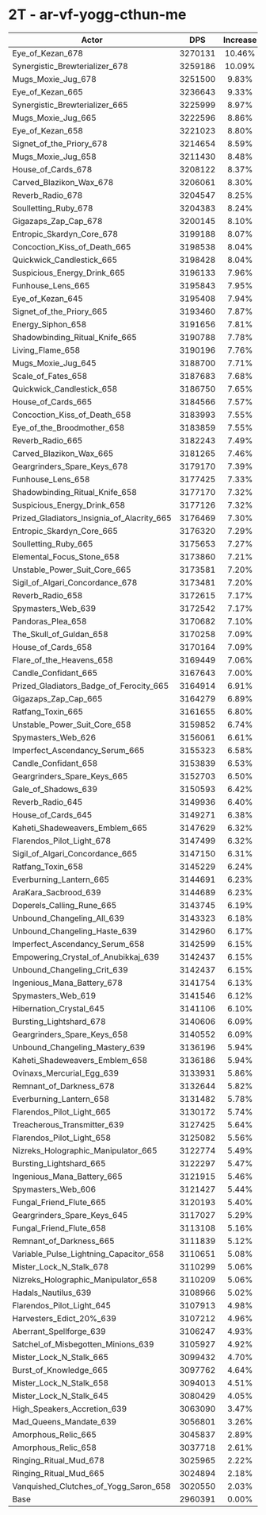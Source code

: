 # 2T - ar-vf-yogg-cthun-me
| Actor | DPS | Increase |
|---|:---:|:---:|
|Eye_of_Kezan_678|3270131|10.46%|
|Synergistic_Brewterializer_678|3259186|10.09%|
|Mugs_Moxie_Jug_678|3251500|9.83%|
|Eye_of_Kezan_665|3236643|9.33%|
|Synergistic_Brewterializer_665|3225999|8.97%|
|Mugs_Moxie_Jug_665|3222596|8.86%|
|Eye_of_Kezan_658|3221023|8.80%|
|Signet_of_the_Priory_678|3214654|8.59%|
|Mugs_Moxie_Jug_658|3211430|8.48%|
|House_of_Cards_678|3208122|8.37%|
|Carved_Blazikon_Wax_678|3206061|8.30%|
|Reverb_Radio_678|3204547|8.25%|
|Soulletting_Ruby_678|3204383|8.24%|
|Gigazaps_Zap_Cap_678|3200145|8.10%|
|Entropic_Skardyn_Core_678|3199188|8.07%|
|Concoction_Kiss_of_Death_665|3198538|8.04%|
|Quickwick_Candlestick_665|3198428|8.04%|
|Suspicious_Energy_Drink_665|3196133|7.96%|
|Funhouse_Lens_665|3195843|7.95%|
|Eye_of_Kezan_645|3195408|7.94%|
|Signet_of_the_Priory_665|3193460|7.87%|
|Energy_Siphon_658|3191656|7.81%|
|Shadowbinding_Ritual_Knife_665|3190788|7.78%|
|Living_Flame_658|3190196|7.76%|
|Mugs_Moxie_Jug_645|3188700|7.71%|
|Scale_of_Fates_658|3187683|7.68%|
|Quickwick_Candlestick_658|3186750|7.65%|
|House_of_Cards_665|3184566|7.57%|
|Concoction_Kiss_of_Death_658|3183993|7.55%|
|Eye_of_the_Broodmother_658|3183859|7.55%|
|Reverb_Radio_665|3182243|7.49%|
|Carved_Blazikon_Wax_665|3181265|7.46%|
|Geargrinders_Spare_Keys_678|3179170|7.39%|
|Funhouse_Lens_658|3177425|7.33%|
|Shadowbinding_Ritual_Knife_658|3177170|7.32%|
|Suspicious_Energy_Drink_658|3177126|7.32%|
|Prized_Gladiators_Insignia_of_Alacrity_665|3176469|7.30%|
|Entropic_Skardyn_Core_665|3176320|7.29%|
|Soulletting_Ruby_665|3175653|7.27%|
|Elemental_Focus_Stone_658|3173860|7.21%|
|Unstable_Power_Suit_Core_665|3173581|7.20%|
|Sigil_of_Algari_Concordance_678|3173481|7.20%|
|Reverb_Radio_658|3172615|7.17%|
|Spymasters_Web_639|3172542|7.17%|
|Pandoras_Plea_658|3170682|7.10%|
|The_Skull_of_Guldan_658|3170258|7.09%|
|House_of_Cards_658|3170164|7.09%|
|Flare_of_the_Heavens_658|3169449|7.06%|
|Candle_Confidant_665|3167643|7.00%|
|Prized_Gladiators_Badge_of_Ferocity_665|3164914|6.91%|
|Gigazaps_Zap_Cap_665|3164279|6.89%|
|Ratfang_Toxin_665|3161655|6.80%|
|Unstable_Power_Suit_Core_658|3159852|6.74%|
|Spymasters_Web_626|3156061|6.61%|
|Imperfect_Ascendancy_Serum_665|3155323|6.58%|
|Candle_Confidant_658|3153839|6.53%|
|Geargrinders_Spare_Keys_665|3152703|6.50%|
|Gale_of_Shadows_639|3150593|6.42%|
|Reverb_Radio_645|3149936|6.40%|
|House_of_Cards_645|3149271|6.38%|
|Kaheti_Shadeweavers_Emblem_665|3147629|6.32%|
|Flarendos_Pilot_Light_678|3147499|6.32%|
|Sigil_of_Algari_Concordance_665|3147150|6.31%|
|Ratfang_Toxin_658|3145229|6.24%|
|Everburning_Lantern_665|3144691|6.23%|
|AraKara_Sacbrood_639|3144689|6.23%|
|Doperels_Calling_Rune_665|3143745|6.19%|
|Unbound_Changeling_All_639|3143323|6.18%|
|Unbound_Changeling_Haste_639|3142960|6.17%|
|Imperfect_Ascendancy_Serum_658|3142599|6.15%|
|Empowering_Crystal_of_Anubikkaj_639|3142437|6.15%|
|Unbound_Changeling_Crit_639|3142437|6.15%|
|Ingenious_Mana_Battery_678|3141754|6.13%|
|Spymasters_Web_619|3141546|6.12%|
|Hibernation_Crystal_645|3141106|6.10%|
|Bursting_Lightshard_678|3140606|6.09%|
|Geargrinders_Spare_Keys_658|3140552|6.09%|
|Unbound_Changeling_Mastery_639|3136196|5.94%|
|Kaheti_Shadeweavers_Emblem_658|3136186|5.94%|
|Ovinaxs_Mercurial_Egg_639|3133931|5.86%|
|Remnant_of_Darkness_678|3132644|5.82%|
|Everburning_Lantern_658|3131482|5.78%|
|Flarendos_Pilot_Light_665|3130172|5.74%|
|Treacherous_Transmitter_639|3127425|5.64%|
|Flarendos_Pilot_Light_658|3125082|5.56%|
|Nizreks_Holographic_Manipulator_665|3122774|5.49%|
|Bursting_Lightshard_665|3122297|5.47%|
|Ingenious_Mana_Battery_665|3121915|5.46%|
|Spymasters_Web_606|3121427|5.44%|
|Fungal_Friend_Flute_665|3120193|5.40%|
|Geargrinders_Spare_Keys_645|3117027|5.29%|
|Fungal_Friend_Flute_658|3113108|5.16%|
|Remnant_of_Darkness_665|3111839|5.12%|
|Variable_Pulse_Lightning_Capacitor_658|3110651|5.08%|
|Mister_Lock_N_Stalk_678|3110299|5.06%|
|Nizreks_Holographic_Manipulator_658|3110209|5.06%|
|Hadals_Nautilus_639|3108966|5.02%|
|Flarendos_Pilot_Light_645|3107913|4.98%|
|Harvesters_Edict_20%_639|3107212|4.96%|
|Aberrant_Spellforge_639|3106247|4.93%|
|Satchel_of_Misbegotten_Minions_639|3105927|4.92%|
|Mister_Lock_N_Stalk_665|3099432|4.70%|
|Burst_of_Knowledge_665|3097762|4.64%|
|Mister_Lock_N_Stalk_658|3094013|4.51%|
|Mister_Lock_N_Stalk_645|3080429|4.05%|
|High_Speakers_Accretion_639|3063090|3.47%|
|Mad_Queens_Mandate_639|3056801|3.26%|
|Amorphous_Relic_665|3045837|2.89%|
|Amorphous_Relic_658|3037718|2.61%|
|Ringing_Ritual_Mud_678|3025965|2.22%|
|Ringing_Ritual_Mud_665|3024894|2.18%|
|Vanquished_Clutches_of_Yogg_Saron_658|3020550|2.03%|
|Base|2960391|0.00%|
